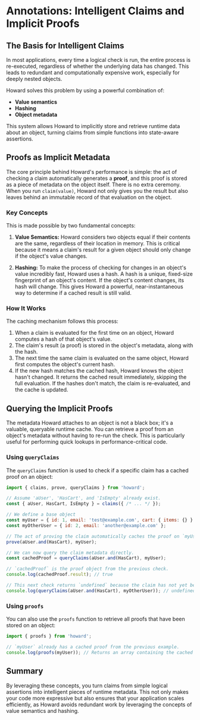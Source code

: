 # Annotations: Intelligent Claims and Implicit Proofs

## The Basis for Intelligent Claims

In most applications, every time a logical check is run, the entire process is re-executed, regardless of whether the underlying data has changed. This leads to redundant and computationally expensive work, especially for deeply nested objects. 

Howard solves this problem by using a powerful combination of:
- **Value semantics**
- **Hashing** 
- **Object metadata**

This system allows Howard to implicitly store and retrieve runtime data about an object, turning claims from simple functions into state-aware assertions.

## Proofs as Implicit Metadata

The core principle behind Howard's performance is simple: the act of checking a claim automatically generates a **proof**, and this proof is stored as a piece of metadata on the object itself. There is no extra ceremony. When you run `claim(value)`, Howard not only gives you the result but also leaves behind an immutable record of that evaluation on the object.

### Key Concepts

This is made possible by two fundamental concepts:

1. **Value Semantics:** Howard considers two objects equal if their contents are the same, regardless of their location in memory. This is critical because it means a claim's result for a given object should only change if the object's value changes.

2. **Hashing:** To make the process of checking for changes in an object's value incredibly fast, Howard uses a hash. A hash is a unique, fixed-size fingerprint of an object's content. If the object's content changes, its hash will change. This gives Howard a powerful, near-instantaneous way to determine if a cached result is still valid.

### How It Works

The caching mechanism follows this process:

1. When a claim is evaluated for the first time on an object, Howard computes a hash of that object's value.
2. The claim's result (a proof) is stored in the object's metadata, along with the hash.
3. The next time the same claim is evaluated on the same object, Howard first computes the object's current hash.
4. If the new hash matches the cached hash, Howard knows the object hasn't changed. It returns the cached result immediately, skipping the full evaluation. If the hashes don't match, the claim is re-evaluated, and the cache is updated.

## Querying the Implicit Proofs

The metadata Howard attaches to an object is not a black box; it's a valuable, queryable runtime cache. You can retrieve a proof from an object's metadata without having to re-run the check. This is particularly useful for performing quick lookups in performance-critical code.

### Using `queryClaims`

The `queryClaims` function is used to check if a specific claim has a cached proof on an object:

```javascript
import { claims, prove, queryClaims } from 'howard';

// Assume 'aUser', 'HasCart', and 'IsEmpty' already exist.
const { aUser, HasCart, IsEmpty } = claims({ /* ... */ });

// We define a base object
const myUser = { id: 1, email: 'test@example.com', cart: { items: {} } };
const myOtherUser = { id: 2, email: 'another@example.com' };

// The act of proving the claim automatically caches the proof on `myUser`.
prove(aUser.and(HasCart), myUser);

// We can now query the claim metadata directly.
const cachedProof = queryClaims(aUser.and(HasCart), myUser);

// `cachedProof` is the proof object from the previous check.
console.log(cachedProof.result); // true

// This next check returns `undefined` because the claim has not yet been run on `myOtherUser`.
console.log(queryClaims(aUser.and(HasCart), myOtherUser)); // undefined
```

### Using `proofs`

You can also use the `proofs` function to retrieve all proofs that have been stored on an object:

```javascript
import { proofs } from 'howard';

// `myUser` already has a cached proof from the previous example.
console.log(proofs(myUser)); // Returns an array containing the cached proof.
```

## Summary

By leveraging these concepts, you turn claims from simple logical assertions into intelligent pieces of runtime metadata. This not only makes your code more expressive but also ensures that your application scales efficiently, as Howard avoids redundant work by leveraging the concepts of value semantics and hashing.